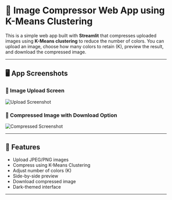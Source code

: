 # 🎨 Image Compressor Web App using K-Means Clustering

This is a simple web app built with **Streamlit** that compresses uploaded images using **K-Means clustering** to reduce the number of colors. You can upload an image, choose how many colors to retain (K), preview the result, and download the compressed image.


---

## 🖥️ App Screenshots

### 🔹 Image Upload Screen
![Upload Screenshot](assets/img1.jpg)

### 🔹 Compressed Image with Download Option
![Compressed Screenshot](assets/img2.jpg)

---

## 🚀 Features

- Upload JPEG/PNG images
- Compress using K-Means Clustering
- Adjust number of colors (K)
- Side-by-side preview
- Download compressed image
- Dark-themed interface


---



